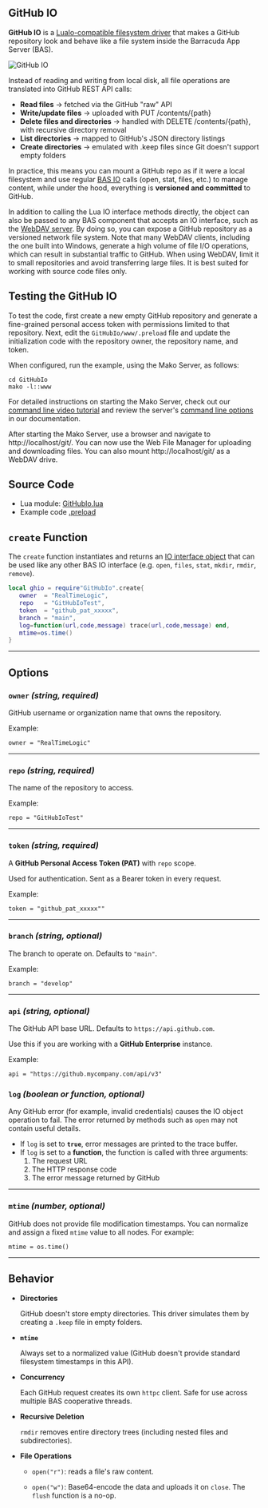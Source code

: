 ## GitHub IO

**GitHub IO** is a [LuaIo-compatible filesystem driver](https://realtimelogic.com/ba/doc/en/lua/auxlua.html#luaio) that makes a GitHub repository look and behave like a file system inside the Barracuda App Server (BAS).

![GitHub IO](https://realtimelogic.com/images/GitHubIO.jpg "GitHub IO")

Instead of reading and writing from local disk, all file operations are translated into GitHub REST API calls:

- **Read files** → fetched via the GitHub "raw" API
- **Write/update files** → uploaded with PUT /contents/{path}
- **Delete files and directories** → handled with DELETE /contents/{path}, with recursive directory removal
- **List directories** → mapped to GitHub's JSON directory listings
- **Create directories** → emulated with .keep files since Git doesn't support empty folders

In practice, this means you can mount a GitHub repo as if it were a local filesystem and use regular [BAS IO]((https://realtimelogic.com/ba/doc/en/lua/lua.html#ba_ioinfo)) calls (open, stat, files, etc.) to manage content, while under the hood, everything is **versioned and committed** to GitHub.

In addition to calling the Lua IO interface methods directly, the object can also be passed to any BAS component that accepts an IO interface, such as the [WebDAV server](https://realtimelogic.com/ba/doc/en/lua/lua.html#ba_create_dav). By doing so, you can expose a GitHub repository as a versioned network file system. Note that many WebDAV clients, including the one built into Windows, generate a high volume of file I/O operations, which can result in substantial traffic to GitHub. When using WebDAV, limit it to small repositories and avoid transferring large files. It is best suited for working with source code files only.

## Testing the GitHub IO

To test the code, first create a new empty GitHub repository and generate a fine-grained personal access token with permissions limited to that repository. Next, edit the `GitHubIo/www/.preload` file and update the initialization code with the repository owner, the repository name, and token.

When configured, run the example, using the Mako Server, as follows:

```
cd GitHubIo
mako -l::www
```

For detailed instructions on starting the Mako Server, check out our [command line video tutorial](https://youtu.be/vwQ52ZC5RRg) and review the server's [command line options](https://realtimelogic.com/ba/doc/?url=Mako.html#loadapp) in our documentation.

After starting the Mako Server, use a browser and navigate to
http://localhost/git/. You can now use the Web File Manager for uploading and downloading files. You can also mount http://localhost/git/ as a WebDAV drive.

## Source Code

- Lua module: [GitHubIo.lua](www/.lua/GitHubIo.lua)
- Example code [.preload](www/.preload)


## `create` Function

The `create` function instantiates and returns an [IO interface object](https://realtimelogic.com/ba/doc/en/lua/lua.html#ba_ioinfo) that can be used like any other BAS IO interface (e.g. `open`, `files`, `stat`, `mkdir`, `rmdir`, `remove`).

```lua
local ghio = require"GitHubIo".create{
   owner  = "RealTimeLogic",
   repo   = "GitHubIoTest",
   token  = "github_pat_xxxxx",
   branch = "main",
   log=function(url,code,message) trace(url,code,message) end,
   mtime=os.time()
}
```

* * *

## Options

### `owner` _(string, required)_

GitHub username or organization name that owns the repository.

Example:

`owner = "RealTimeLogic"`

* * *

### `repo` _(string, required)_

The name of the repository to access.

Example:

`repo = "GitHubIoTest"`

* * *

### `token` _(string, required)_

A **GitHub Personal Access Token (PAT)** with `repo` scope.

Used for authentication. Sent as a Bearer token in every request.

Example:

`token = "github_pat_xxxxx""`

* * *

### `branch` _(string, optional)_

The branch to operate on. Defaults to `"main"`.

Example:

`branch = "develop"`

* * *

### `api` _(string, optional)_

The GitHub API base URL. Defaults to `https://api.github.com`.

Use this if you are working with a **GitHub Enterprise** instance.

Example:

`api = "https://github.mycompany.com/api/v3"`


### `log` _(boolean or function, optional)_

Any GitHub error (for example, invalid credentials) causes the IO object operation to fail. The error returned by methods such as `open` may not contain useful details.

- If `log` is set to **`true`**, error messages are printed to the trace buffer.
- If `log` is set to a **function**, the function is called with three arguments:
  1. The request URL
  2. The HTTP response code
  3. The error message returned by GitHub

* * *

### `mtime` _(number, optional)_

GitHub does not provide file modification timestamps. You can normalize and assign a fixed `mtime` value to all nodes. For example:

`mtime = os.time()`



* * *

## Behavior

- **Directories**


  GitHub doesn't store empty directories. This driver simulates them by creating a `.keep` file in empty folders.

- **`mtime`**


  Always set to a normalized value (GitHub doesn't provide standard filesystem timestamps in this API).

- **Concurrency**

  Each GitHub request creates its own `httpc` client. Safe for use across multiple BAS cooperative threads.

- **Recursive Deletion**

  `rmdir` removes entire directory trees (including nested files and subdirectories).

- **File Operations**
  - `open("r")`: reads a file's raw content.

  - `open("w")`: Base64-encode the data and uploads it on `close`. The `flush` function is a no-op.
